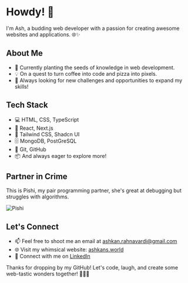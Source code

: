 # Howdy! 👋 

I'm Ash, a budding web developer with a passion for creating awesome websites and applications. 🌐✨


## About Me

- 🌱 Currently planting the seeds of knowledge in web development.
- 💡 On a quest to turn coffee into code and pizza into pixels.
- 🎯 Always looking for new challenges and opportunities to expand my skills!

## Tech Stack

- 💻 HTML, CSS, TypeScript
- 🚀 React, Next.js
- :ribbon: Tailwind CSS, Shadcn UI
- 🗄️ MongoDB, PostGreSQL
- 🔧 Git, GitHub
- 📦 And always eager to explore more!

## Partner in Crime

This is Pishi, my pair programming partner, she's great at debugging but struggles with algorithms. 

![Pishi](https://github.com/ashkan-rahnavardi/ashkan-rahnavardi/assets/77521991/16619536-6495-40a8-b5b1-d3c8866ba7ac)


## Let's Connect
- 📫 Feel free to shoot me an email at [ashkan.rahnavardi@gmail.com](mailto:ashkan.rahnavardi@gmail.com)
- 🌐 Visit my whimsical website: [ashkans.world](https://www.ashkans.world)
- 💬 Connect with me on [LinkedIn](https://www.linkedin.com/in/ashkan-rahnavardi/)

Thanks for dropping by my GitHub! Let's code, laugh, and create some web-tastic wonders together! 🚀🤪✨

<!--
**ashkan-rahnavardi/ashkan-rahnavardi** is a ✨ _special_ ✨ repository because its `README.md` (this file) appears on your GitHub profile.

Here are some ideas to get you started:

- 🔭 I’m currently working on ...
- 🌱 I’m currently learning ...
- 👯 I’m looking to collaborate on ...
- 🤔 I’m looking for help with ...
- 💬 Ask me about ...
- 📫 How to reach me: ...
- 😄 Pronouns: ...
- ⚡ Fun fact: ...
-->
